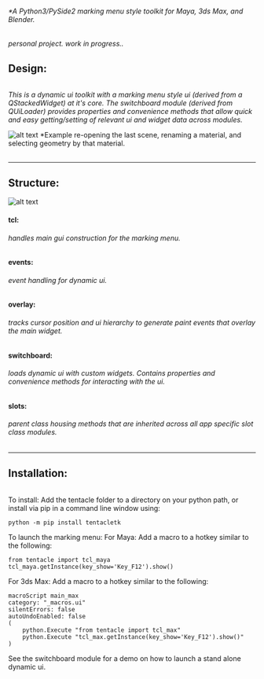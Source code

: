 ###### \*A Python3/PySide2 marking menu style toolkit for Maya, 3ds Max, and Blender.

*personal project. work in progress..*

## Design:

###### 

*This is a dynamic ui toolkit with a marking menu style ui (derived from a QStackedWidget) at it's core. The switchboard module (derived from QUiLoader) provides properties and convenience methods that allow quick and easy getting/setting of relevant ui and widget data across modules.*

![alt text](https://raw.githubusercontent.com/m3trik/tentacle/master/docs/toolkit_demo.gif) \*Example re-opening the last scene, renaming a material, and selecting geometry by that material.

## 

---

## Structure:

![alt text](https://raw.githubusercontent.com/m3trik/tentacle/master/docs/dependancy_graph.jpg)

#### tcl:

###### *handles main gui construction for the marking menu.*

#### events:

###### *event handling for dynamic ui.*

#### overlay:

###### *tracks cursor position and ui hierarchy to generate paint events that overlay the main widget.*

#### switchboard:

###### *loads dynamic ui with custom widgets. Contains properties and convenience methods for interacting with the ui.*

#### slots:

###### *parent class housing methods that are inherited across all app specific slot class modules.*

## 

---

## Installation:

###### 

To install:
Add the tentacle folder to a directory on your python path, or
install via pip in a command line window using:
```
python -m pip install tentacletk
```

To launch the marking menu:
For Maya:
Add a macro to a hotkey similar to the following:
```
from tentacle import tcl_maya
tcl_maya.getInstance(key_show='Key_F12').show()
```

For 3ds Max:
Add a macro to a hotkey similar to the following:
```
macroScript main_max
category: "_macros.ui"
silentErrors: false
autoUndoEnabled: false
(
	python.Execute "from tentacle import tcl_max"
	python.Execute "tcl_max.getInstance(key_show='Key_F12').show()"
)
```

See the switchboard module for a demo on how to launch a stand alone dynamic ui.
